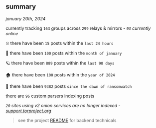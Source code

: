 
## summary
_january 20th, 2024_

currently tracking `163` groups across `299` relays & mirrors - _`93` currently online_

⏲ there have been `15` posts within the `last 24 hours`

🦈 there have been `100` posts within the `month of january`

🪐 there have been `889` posts within the `last 90 days`

🏚 there have been `100` posts within the `year of 2024`

🦕 there have been `9382` posts `since the dawn of ransomwatch`

there are `96` custom parsers indexing posts

_`20` sites using v2 onion services are no longer indexed - [support.torproject.org](https://support.torproject.org/onionservices/v2-deprecation/)_

> see the project [README](https://github.com/joshhighet/ransomwatch#ransomwatch--) for backend technicals

